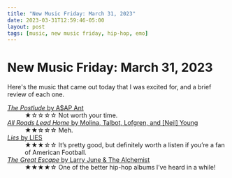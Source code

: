 ```yaml
---
title: "New Music Friday: March 31, 2023"
date: 2023-03-31T12:59:46-05:00
layout: post
tags: [music, new music friday, hip-hop, emo]
---
```


# New Music Friday: March 31, 2023

Here's the music that came out today that I was excited for, and a brief review of each one.

<dl>
	<dt>
		<a href="https://album.link/i/1677198478"><cite>The Postlude</cite> by A$AP Ant</a>
	</dt>
	<dd>★☆☆☆☆ Not worth your time.</dd>
	<dt>
		<a href="https://album.link/i/1672110045"><cite>All Roads Lead Home</cite> by Molina, Talbot, Lofgren, and [Neil] Young</a>
	</dt>
	<dd>★★☆☆☆ Meh.</dd>
	<dt>
		<a href="https://liesband.bandcamp.com/album/lies"><cite>Lies</cite> by LIES</a>
	</dt>
	<dd>★★★☆☆ It’s pretty good, but definitely worth a listen if you’re a fan of American Football.</dd>
	<dt>
		<a href="https://album.link/i/1677236538"><cite>The Great Escape</cite> by Larry June & The Alchemist</a>
	</dt>
	<dd>★★★★☆ One of the better hip-hop albums I’ve heard in a while!</dd>
</dl>
